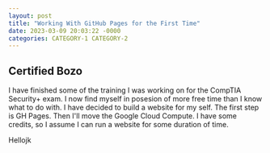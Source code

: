 ```yaml
---
layout: post
title: "Working With GitHub Pages for the First Time"
date: 2023-03-09 20:03:22 -0000
categories: CATEGORY-1 CATEGORY-2
---
```


## Certified Bozo

I have finished some of the training I was working on for the CompTIA Security+ exam. I now find myself in posesion of more free time than I know what to do with. I have decided to build a website for my self. The first step is GH Pages. Then I'll move the Google Cloud Compute. I have some credits, so I assume I can run a website for some duration of time. 

Hellojk